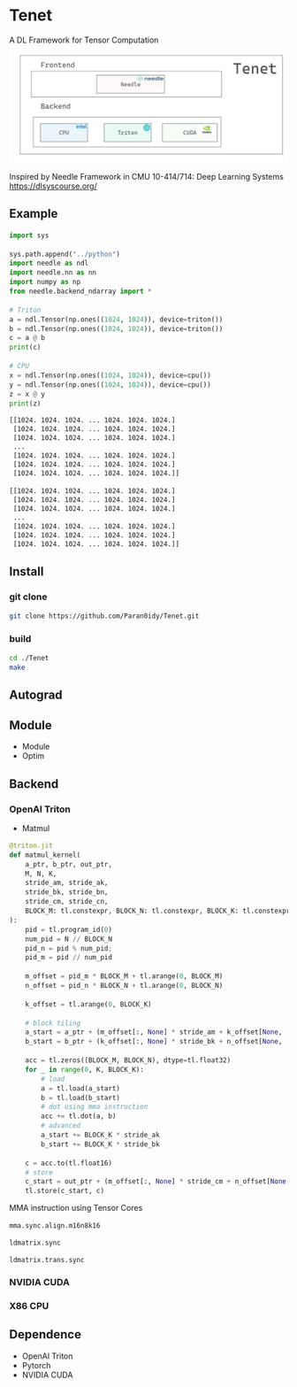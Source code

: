 # Tenet
A DL Framework for Tensor Computation
![Architechture](Architechture.png)

Inspired by Needle Framework in CMU 10-414/714: Deep Learning Systems
https://dlsyscourse.org/


## Example
```python
import sys

sys.path.append("../python")
import needle as ndl
import needle.nn as nn
import numpy as np
from needle.backend_ndarray import *

# Triton
a = ndl.Tensor(np.ones((1024, 1024)), device=triton())
b = ndl.Tensor(np.ones((1024, 1024)), device=triton())
c = a @ b
print(c)

# CPU
x = ndl.Tensor(np.ones((1024, 1024)), device=cpu())
y = ndl.Tensor(np.ones((1024, 1024)), device=cpu())
z = x @ y
print(z)
```


```
[[1024. 1024. 1024. ... 1024. 1024. 1024.]
 [1024. 1024. 1024. ... 1024. 1024. 1024.]
 [1024. 1024. 1024. ... 1024. 1024. 1024.]
 ...
 [1024. 1024. 1024. ... 1024. 1024. 1024.]
 [1024. 1024. 1024. ... 1024. 1024. 1024.]
 [1024. 1024. 1024. ... 1024. 1024. 1024.]]

[[1024. 1024. 1024. ... 1024. 1024. 1024.]
 [1024. 1024. 1024. ... 1024. 1024. 1024.]
 [1024. 1024. 1024. ... 1024. 1024. 1024.]
 ...
 [1024. 1024. 1024. ... 1024. 1024. 1024.]
 [1024. 1024. 1024. ... 1024. 1024. 1024.]
 [1024. 1024. 1024. ... 1024. 1024. 1024.]]
 ```

## Install

### git clone
```bash
git clone https://github.com/Paran0idy/Tenet.git
```
### build
```bash
cd ./Tenet
make
```

## Autograd

## Module
+ Module
+ Optim

## Backend

### OpenAI Triton
+ Matmul

```python
@triton.jit
def matmul_kernel(
    a_ptr, b_ptr, out_ptr,
    M, N, K,
    stride_am, stride_ak,
    stride_bk, stride_bn,
    stride_cm, stride_cn,
    BLOCK_M: tl.constexpr, BLOCK_N: tl.constexpr, BLOCK_K: tl.constexpr,
):
    pid = tl.program_id(0)
    num_pid = N // BLOCK_N
    pid_n = pid % num_pid;
    pid_m = pid // num_pid
    
    m_offset = pid_m * BLOCK_M + tl.arange(0, BLOCK_M)
    n_offset = pid_n * BLOCK_N + tl.arange(0, BLOCK_N)
    
    k_offset = tl.arange(0, BLOCK_K)
    
    # block tiling
    a_start = a_ptr + (m_offset[:, None] * stride_am + k_offset[None, :] * stride_ak)
    b_start = b_ptr + (k_offset[:, None] * stride_bk + n_offset[None, :] * stride_bn)
    
    acc = tl.zeros((BLOCK_M, BLOCK_N), dtype=tl.float32)
    for _ in range(0, K, BLOCK_K):
        # load
        a = tl.load(a_start)
        b = tl.load(b_start)
        # dot using mma instruction
        acc += tl.dot(a, b)
        # advanced
        a_start += BLOCK_K * stride_ak
        b_start += BLOCK_K * stride_bk
    
    c = acc.to(tl.float16)
    # store
    c_start = out_ptr + (m_offset[:, None] * stride_cm + n_offset[None, :] * stride_cn)
    tl.store(c_start, c)
```

MMA instruction using Tensor Cores

`mma.sync.align.m16n8k16`

`ldmatrix.sync`

`ldmatrix.trans.sync`


### NVIDIA CUDA
### X86 CPU

## Dependence
+ OpenAI Triton
+ Pytorch
+ NVIDIA CUDA